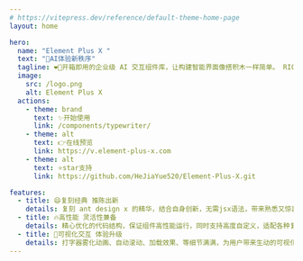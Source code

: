 ```yaml
---
# https://vitepress.dev/reference/default-theme-home-page
layout: home

hero:
  name: "Element Plus X "
  text: "🚀AI体验新秩序"
  tagline: ❤️‍🔥开箱即用的企业级 AI 交互组件库，让构建智能界面像搭积木一样简单。 RICH 设计范式，打造卓越 AI 界面解决方案，引领智能新体验。❤️‍🔥
  image:
    src: /logo.png
    alt: Element Plus X
  actions:
    - theme: brand
      text: ✨开始使用
      link: /components/typewriter/
    - theme: alt
      text: 👉在线预览
      link: https://v.element-plus-x.com
    - theme: alt
      text: ⭐star支持
      link: https://github.com/HeJiaYue520/Element-Plus-X.git

features:
  - title: 😄复刻经典 推陈出新
    details: 复刻 ant design x 的精华，结合自身创新，无需jsx语法，带来熟悉又惊喜的组件使用感受，助力项目出彩。
  - title: 🔥高性能 灵活性兼备
    details: 精心优化的代码结构，保证组件高性能运行，同时支持高度自定义，适配各种复杂业务逻辑。
  - title: 💖可视化交互 体验升级
    details: 打字器雾化动画、自动滚动、加载效果、等细节满满，为用户带来生动的可视化体验，增强应用交互性和吸引力。
---
```

